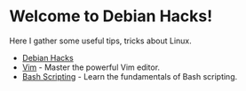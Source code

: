 # Welcome to Debian Hacks!

Here I gather some useful tips, tricks about Linux.

* [Debian Hacks](/debian-hacks/README.md)
* [Vim](/vim/vim-intro.md) - Master the powerful Vim editor.
* [Bash Scripting](/bash-scrpting/bash-tutorial.md) - Learn the fundamentals of Bash scripting.
